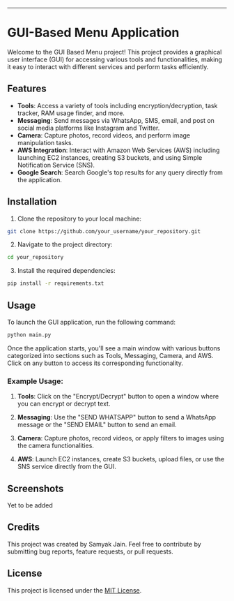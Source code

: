 ---
# GUI-Based Menu Application

Welcome to the GUI Based Menu project! This project provides a graphical user interface (GUI) for accessing various tools and functionalities, making it easy to interact with different services and perform tasks efficiently.

## Features

- **Tools**: Access a variety of tools including encryption/decryption, task tracker, RAM usage finder, and more.
- **Messaging**: Send messages via WhatsApp, SMS, email, and post on social media platforms like Instagram and Twitter.
- **Camera**: Capture photos, record videos, and perform image manipulation tasks.
- **AWS Integration**: Interact with Amazon Web Services (AWS) including launching EC2 instances, creating S3 buckets, and using Simple Notification Service (SNS).
- **Google Search**: Search Google's top results for any query directly from the application.

## Installation

1. Clone the repository to your local machine:

```bash
git clone https://github.com/your_username/your_repository.git
```

2. Navigate to the project directory:

```bash
cd your_repository
```

3. Install the required dependencies:

```bash
pip install -r requirements.txt
```

## Usage

To launch the GUI application, run the following command:

```bash
python main.py
```

Once the application starts, you'll see a main window with various buttons categorized into sections such as Tools, Messaging, Camera, and AWS. Click on any button to access its corresponding functionality.

### Example Usage:

1. **Tools**: Click on the "Encrypt/Decrypt" button to open a window where you can encrypt or decrypt text.
    
2. **Messaging**: Use the "SEND WHATSAPP" button to send a WhatsApp message or the "SEND EMAIL" button to send an email.
    
3. **Camera**: Capture photos, record videos, or apply filters to images using the camera functionalities.
    
4. **AWS**: Launch EC2 instances, create S3 buckets, upload files, or use the SNS service directly from the GUI.

## Screenshots
Yet to be added

## Credits

This project was created by Samyak Jain. Feel free to contribute by submitting bug reports, feature requests, or pull requests.

## License

This project is licensed under the [MIT License](LICENSE).
